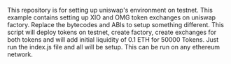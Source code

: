 This repository is for setting up uniswap's environment on testnet. 
This example contains setting up XIO and OMG token exchanges on uniswap factory.
Replace the bytecodes and ABIs to setup something different.
This script will deploy tokens on testnet, create factory, create exchanges for both tokens and will add initial liquidity of 0.1 ETH for 50000 Tokens.
Just run the index.js file and all will be setup. This can be run on any ethereum network.